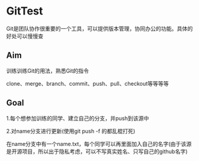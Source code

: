 # GitTest

Git是团队协作很重要的一个工具，可以提供版本管理，协同办公的功能。具体的好处可以慢慢查

## Aim

训练训练Git的用法，熟悉Git的指令

clone、merge、branch、commit、push、pull、checkout等等等等

## Goal

1.每个想参加训练的同学、建立自己的分支，并push到该源中

2.对name分支进行更新(使用git push -f 的都乱棍打死)

在name分支中有一个name.txt，每个同学可以再里面加入自己的名字(由于该源是开源项目，所以出于隐私考虑，可以不写真实姓名、只写自己的github名字)
